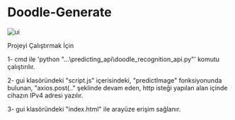 # Doodle-Generate

![ui](https://github.com/hakantulgac/Doodle-Generate/assets/108068761/d311bcc5-b95d-4c25-85b7-d9e98b3e1fbc)

Projeyi Çalıştırmak İçin

  1- cmd ile 'python "...\predicting_api\doodle_recognition_api.py"' komutu çalıştırılır.

  2- gui klasöründeki "script.js" içerisindeki, "predictImage" fonksiyonunda bulunan, "axios.post(.."
     şeklinde devam eden, http isteği yapılan alan içinde cihazın IPv4 adresi yazılır.

  3- gui klasöründeki "index.html" ile arayüze erişim sağlanır.
